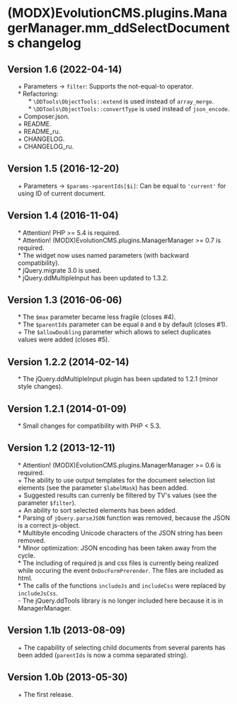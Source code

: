 # (MODX)EvolutionCMS.plugins.ManagerManager.mm_ddSelectDocuments changelog


## Version 1.6 (2022-04-14)
* \+ Parameters → `filter`: Supports the not-equal-to operator.
* \* Refactoring:
	* \* `\DDTools\ObjectTools::extend` is used instead of `array_merge`.
	* \* `\DDTools\ObjectTools::convertType` is used instead of `json_encode`.
* \+ Composer.json.
* \+ README.
* \+ README_ru.
* \+ CHANGELOG.
* \+ CHANGELOG_ru.


## Version 1.5 (2016-12-20)
* \+ Parameters → `$params->parentIds[$i]`: Can be equal to `'current'` for using ID of current document.


## Version 1.4 (2016-11-04)
* \* Attention! PHP >= 5.4 is required.
* \* Attention! (MODX)EvolutionCMS.plugins.ManagerManager >= 0.7 is required.
* \* The widget now uses named parameters (with backward compatibility).
* \* jQuery.migrate 3.0 is used.
* \* jQuery.ddMultipleInput has been updated to 1.3.2.


## Version 1.3 (2016-06-06)
* \* The `$max` parameter became less fragile (closes #4).
* \* The `$parentIds` parameter can be equal `0` and `0` by default (closes #1).
* \+ The `$allowDoubling` parameter which allows to select duplicates values were added (closes #5).


## Version 1.2.2 (2014-02-14)
* \* The jQuery.ddMultipleInput plugin has been updated to 1.2.1 (minor style changes).


## Version 1.2.1 (2014-01-09)
* \* Small changes for compatibility with PHP < 5.3.


## Version 1.2 (2013-12-11)
* \* Attention! (MODX)EvolutionCMS.plugins.ManagerManager >= 0.6 is required.
* \+ The ability to use output templates for the document selection list elements (see the parameter `$labelMask`) has been added.
* \+ Suggested results can currenly be filtered by TV's values (see the parameter `$filter`).
* \+ An ability to sort selected elements has been added.
* \* Parsing of `jQuery.parseJSON` function was removed, because the JSON is a correct js-object.
* \* Multibyte encoding Unicode characters of the JSON string has been removed.
* \* Minor optimization: JSON encoding has been taken away from the cycle.
* \* The including of required js and css files is currently being realized while occuring the event `OnDocFormPrerender`. The files are included as html.
* \* The calls of the functions `includeJs` and `includeCss` were replaced by `includeJsCss`.
* \- The jQuery.ddTools library is no longer included here because it is in ManagerManager.


## Version 1.1b (2013-08-09)
* \+ The capability of selecting child documents from several parents has been added (`parentIds` is now a comma separated string).


## Version 1.0b (2013-05-30)
* \+ The first release.


<link rel="stylesheet" type="text/css" href="https://DivanDesign.ru/assets/files/ddMarkdown.css" />
<style>ul{list-style:none;}</style>